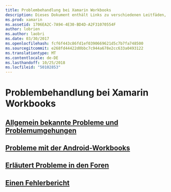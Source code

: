 ```yaml
---
title: Problembehandlung bei Xamarin Workbooks
description: Dieses Dokument enthält Links zu verschiedenen Leitfäden, die Informationen zur Problembehandlung für die Arbeit mit Xamarin Workbooks bereitstellen. Verknüpfter Inhalt beschreibt allgemeine bekannte Probleme, Probleme bei der Android-Workbooks und Support-Ressourcen bietet.
ms.prod: xamarin
ms.assetid: 1706EA2C-7A94-4E30-BD4D-A2F31070554F
author: lobrien
ms.author: laobri
ms.date: 03/30/2017
ms.openlocfilehash: fcf6f443c86fd1ef0390669621d5c7b7fa748500
ms.sourcegitcommit: e268fd44422d0bbc7c944a678e2cc633a0493122
ms.translationtype: MT
ms.contentlocale: de-DE
ms.lasthandoff: 10/25/2018
ms.locfileid: "50102853"
---
```

# <a name="troubleshooting-xamarin-workbooks"></a>Problembehandlung bei Xamarin Workbooks

## <a name="general-known-issues--workaroundsgeneralmd"></a>[Allgemein bekannte Probleme und Problemumgehungen](general.md)

## <a name="issues-with-android-workbooksandroidmd"></a>[Probleme mit der Android-Workbooks](android.md)

## <a name="discuss-issues-on-the-forumsforums"></a>[Erläutert Probleme in den Foren][forums]

## <a name="file-a-bug-reporttoolsworkbooksinstallmdreporting-bugs"></a>[Einen Fehlerbericht](~/tools/workbooks/install.md#reporting-bugs)

[forums]: https://forums.xamarin.com/categories/inspector
